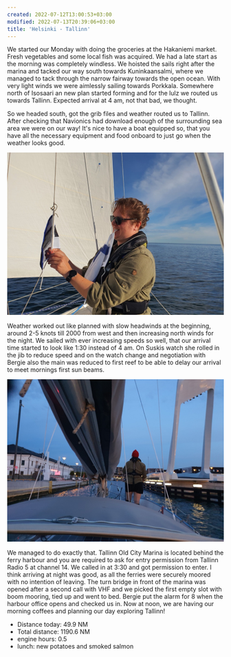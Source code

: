 ```yaml
---
created: 2022-07-12T13:00:53+03:00
modified: 2022-07-13T20:39:06+03:00
title: 'Helsinki - Tallinn'
---
```


We started our Monday with doing the groceries at the Hakaniemi market. Fresh vegetables and some local fish was acquired. We had a late start as the morning was completely windless. We hoisted the sails right after the marina and tacked our way south towards Kuninkaansalmi, where we managed to tack through the narrow fairway towards the open ocean. With very light winds we were aimlessly sailing towards Porkkala. Somewhere north of Isosaari an new plan started forming and for the lulz we routed us towards Tallinn. Expected arrival at 4 am, not that bad, we thought.

So we headed south, got the grib files and weather routed us to Tallinn. After checking that Navionics had download enough of the surrounding sea area we  were on our way! It's nice to have a boat equipped so, that you have all the necessary equipment and food onboard to just go when the weather looks good.

![Image](../2022/c6f905a289d9ef7835f2df84b2536113.jpg) 

Weather worked out like planned with slow headwinds at the beginning, around 2-5 knots till 2000 from west and then increasing north winds for the night. We sailed with ever increasing speeds so well, that our arrival time started to look like 1:30 instead of 4 am. On Suskis watch she rolled in the jib to reduce speed and on the watch change and negotiation with Bergie also the main was reduced to first reef to be able to delay our arrival to meet mornings first sun beams.

![Image](../2022/a7164c1250461702e1d0d71f6cd91126.jpg) 

We managed to do exactly that. Tallinn Old City Marina is located behind the ferry harbour and you are required to ask for entry permission from Tallinn Radio 5 at channel 14. We called in at 3:30 and got permission to enter. I think arriving at night was good, as all the ferries were securely moored with no intention of leaving. The turn bridge in front of the marina was opened after a second call with VHF and we picked the first empty slot with boom mooring, tied up and went to bed. Bergie put the alarm for 8 when the harbour office opens and checked us in. Now at noon, we are having our morning coffees and planning our day exploring Tallinn!

* Distance today: 49.9 NM
* Total distance: 1190.6 NM
* engine hours: 0.5
* lunch: new potatoes and smoked salmon
